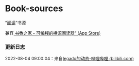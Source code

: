 # Book-sources
“[阅读](https://github.com/gedoor/legado)”书源

兼容[ 书香之家 - 可编程的换源阅读器” (App Store)](https://apps.apple.com/cn/app/id1618927630)

### 更新日志

2022-08-04 09:00:04：来自[legado的动态-哔哩哔哩 (bilibili.com)](https://t.bilibili.com/689797002168369152)

